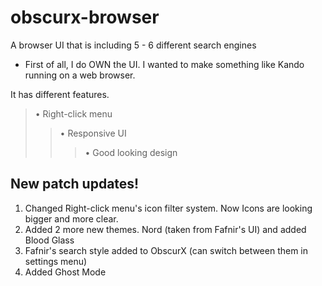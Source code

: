 # obscurx-browser
A browser UI that is including 5 - 6 different search engines

- First of all, I do OWN the UI. I wanted to make something like Kando running on a web browser.

It has different features.

>• Right-click menu
>>• Responsive UI
>>>• Good looking design

## New patch updates!

1. Changed Right-click menu's icon filter system. Now Icons are looking bigger and more clear.
2. Added 2 more new themes. Nord (taken from Fafnir's UI) and added Blood Glass
3. Fafnir's search style added to ObscurX (can switch between them in settings menu)
4. Added Ghost Mode
